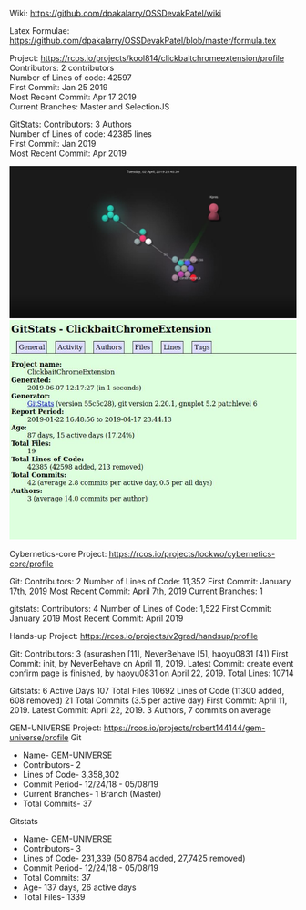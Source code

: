 Wiki: https://github.com/dpakalarry/OSSDevakPatel/wiki

Latex Formulae: https://github.com/dpakalarry/OSSDevakPatel/blob/master/formula.tex 

Project: https://rcos.io/projects/kool814/clickbaitchromeextension/profile \
Contributors: 2 contributors \
Number of Lines of code: 42597 \
First Commit: Jan 25 2019 \
Most Recent Commit: Apr 17 2019 \
Current Branches: Master and SelectionJS 

GitStats: 
Contributors: 3 Authors \
Number of Lines of code: 42385 lines \
First Commit: Jan 2019 \
Most Recent Commit: Apr 2019 

![Gource Screenshot](images/Gource.JPG)
![Gitstats Screenshot](images/gitstats.JPG)

Cybernetics-core
Project: https://rcos.io/projects/lockwo/cybernetics-core/profile
 
Git:
Contributors: 2
Number of Lines of Code: 11,352
First Commit: January 17th, 2019
Most Recent Commit: April 7th, 2019
Current Branches: 1
 
gitstats:
Contributors: 4
Number of Lines of Code: 1,522
First Commit: January 2019
Most Recent Commit: April 2019


Hands-up
Project: https://rcos.io/projects/v2grad/handsup/profile

Git: 
Contributors: 3 (asurashen [11], NeverBehave [5], haoyu0831 [4])
First Commit: init, by NeverBehave on April 11, 2019.
Latest Commit: create event confirm page is finished, by haoyu0831 on April 22, 2019. Total Lines: 10714


Gitstats: 
6 Active Days
107 Total Files
10692 Lines of Code (11300 added, 608 removed)
21 Total Commits (3.5 per active day)
First Commit: April 11, 2019.
Latest Commit: April 22, 2019. 
3 Authors, 7 commits on average



GEM-UNIVERSE
Project: https://rcos.io/projects/robert144144/gem-universe/profile
Git
* Name- GEM-UNIVERSE
* Contributors- 2
* Lines of Code- 3,358,302
* Commit Period- 12/24/18 - 05/08/19
* Current Branches- 1 Branch (Master)
* Total Commits- 37
 
Gitstats
* Name- GEM-UNIVERSE
* Contributors- 3
* Lines of Code- 231,339 (50,8764 added, 27,7425 removed)
* Commit Period- 12/24/18 - 05/08/19
* Total Commits: 37
* Age- 137 days, 26 active days
* Total Files- 1339

